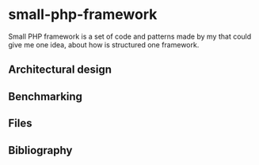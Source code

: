 # small-php-framework
Small PHP framework is a set of code and patterns made by my that could give me one idea, about how is structured one framework.

## Architectural design

## Benchmarking

## Files

## Bibliography